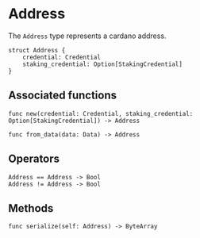 # Address

The `Address` type represents a cardano address.

```helios
struct Address {
    credential: Credential
    staking_credential: Option[StakingCredential]
}
```

## Associated functions

```helios
func new(credential: Credential, staking_credential: Option[StakingCredential]) -> Address

func from_data(data: Data) -> Address
```
## Operators

```helios
Address == Address -> Bool
Address != Address -> Bool
```

## Methods

```helios
func serialize(self: Address) -> ByteArray
```
